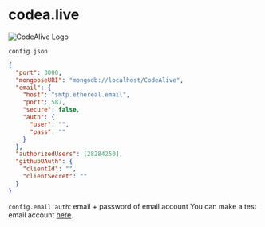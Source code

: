 # codea.live
![CodeAlive Logo](https://codea.live/img/logo.png)

`config.json`
```json
{
  "port": 3000,
  "mongooseURI": "mongodb://localhost/CodeAlive",
  "email": {
    "host": "smtp.ethereal.email",
    "port": 587,
    "secure": false,
    "auth": {
      "user": "",
      "pass": ""
    }
  },
  "authorizedUsers": [28284250],
  "githubOAuth": {
    "clientId": "",
    "clientSecret": ""
  }
}
```

`config.email.auth`: email + password of email account
You can make a test email account [here](https://ethereal.email).